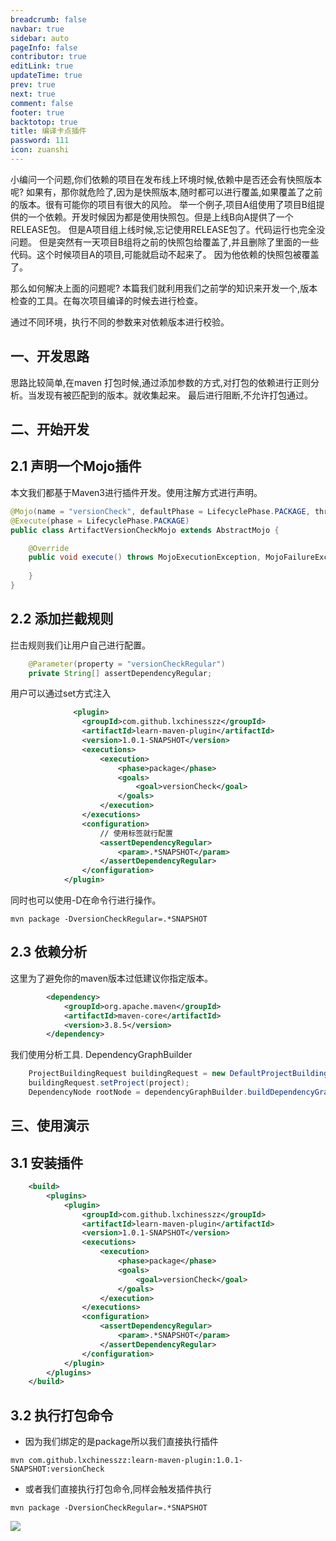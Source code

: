 ```yaml
---
breadcrumb: false
navbar: true
sidebar: auto
pageInfo: false
contributor: true
editLink: true
updateTime: true
prev: true
next: true
comment: false
footer: true
backtotop: true
title: 编译卡点插件
password: 111
icon: zuanshi
---
```


<Pwd/>

小编问一个问题,你们依赖的项目在发布线上环境时候,依赖中是否还会有快照版本呢?
如果有，那你就危险了,因为是快照版本,随时都可以进行覆盖,如果覆盖了之前的版本。很有可能你的项目有很大的风险。
举一个例子,项目A组使用了项目B组提供的一个依赖。开发时候因为都是使用快照包。但是上线B向A提供了一个RELEASE包。
但是A项目组上线时候,忘记使用RELEASE包了。代码运行也完全没问题。
但是突然有一天项目B组将之前的快照包给覆盖了,并且删除了里面的一些代码。这个时候项目A的项目,可能就启动不起来了。
因为他依赖的快照包被覆盖了。


那么如何解决上面的问题呢? 本篇我们就利用我们之前学的知识来开发一个,版本检查的工具。在每次项目编译的时候去进行检查。

通过不同环境，执行不同的参数来对依赖版本进行校验。


## 一、开发思路

思路比较简单,在maven 打包时候,通过添加参数的方式,对打包的依赖进行正则分析。当发现有被匹配到的版本。就收集起来。
最后进行阻断,不允许打包通过。

## 二、开始开发

## 2.1 声明一个Mojo插件

本文我们都基于Maven3进行插件开发。使用注解方式进行声明。

```java 
@Mojo(name = "versionCheck", defaultPhase = LifecyclePhase.PACKAGE, threadSafe = true, requiresDependencyCollection = ResolutionScope.TEST)
@Execute(phase = LifecyclePhase.PACKAGE)
public class ArtifactVersionCheckMojo extends AbstractMojo {

    @Override
    public void execute() throws MojoExecutionException, MojoFailureException {
    
    }
}

```

## 2.2 添加拦截规则

拦击规则我们让用户自己进行配置。

```java 
    @Parameter(property = "versionCheckRegular")
    private String[] assertDependencyRegular;
```

用户可以通过set方式注入

```xml 
              <plugin>
                <groupId>com.github.lxchinesszz</groupId>
                <artifactId>learn-maven-plugin</artifactId>
                <version>1.0.1-SNAPSHOT</version>
                <executions>
                    <execution>
                        <phase>package</phase>
                        <goals>
                            <goal>versionCheck</goal>
                        </goals>
                    </execution>
                </executions>
                <configuration>
                    // 使用标签就行配置
                    <assertDependencyRegular>
                        <param>.*SNAPSHOT</param>
                    </assertDependencyRegular>
                </configuration>
            </plugin>
```

同时也可以使用-D在命令行进行操作。

`mvn package -DversionCheckRegular=.*SNAPSHOT`

## 2.3 依赖分析

这里为了避免你的maven版本过低建议你指定版本。

```xml
        <dependency>
            <groupId>org.apache.maven</groupId>
            <artifactId>maven-core</artifactId>
            <version>3.8.5</version>
        </dependency>
```

我们使用分析工具. DependencyGraphBuilder

```java 
    ProjectBuildingRequest buildingRequest = new DefaultProjectBuildingRequest(session.getProjectBuildingRequest());
    buildingRequest.setProject(project);
    DependencyNode rootNode = dependencyGraphBuilder.buildDependencyGraph(buildingRequest, new ScopeArtifactFilter("test"));
```


## 三、使用演示

## 3.1 安装插件

```xml 
    <build>
        <plugins>
            <plugin>
                <groupId>com.github.lxchinesszz</groupId>
                <artifactId>learn-maven-plugin</artifactId>
                <version>1.0.1-SNAPSHOT</version>
                <executions>
                    <execution>
                        <phase>package</phase>
                        <goals>
                            <goal>versionCheck</goal>
                        </goals>
                    </execution>
                </executions>
                <configuration>
                    <assertDependencyRegular>
                        <param>.*SNAPSHOT</param>
                    </assertDependencyRegular>
                </configuration>
            </plugin>
        </plugins>
    </build>
```

## 3.2 执行打包命令

- 因为我们绑定的是package所以我们直接执行插件

`mvn com.github.lxchinesszz:learn-maven-plugin:1.0.1-SNAPSHOT:versionCheck`

- 或者我们直接执行打包命令,同样会触发插件执行

`mvn package -DversionCheckRegular=.*SNAPSHOT`


![](https://img.springlearn.cn/blog/learn_1651591415000.png)



